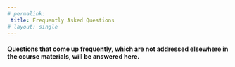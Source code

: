 ```yaml
---
# permalink: 
 title: Frequently Asked Questions
# layout: single
---
```


#### Questions that come up frequently, which are not addressed elsewhere in the course materials, will be answered here.